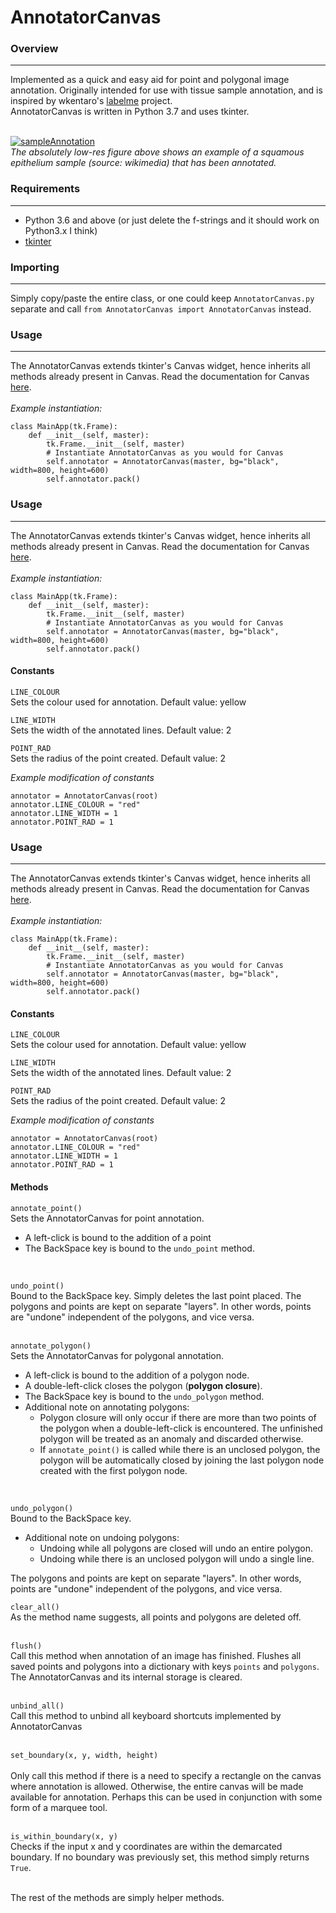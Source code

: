 # AnnotatorCanvas

### Overview
---
Implemented as a quick and easy aid for point and polygonal image annotation. Originally intended for use with tissue sample annotation, and is inspired by wkentaro's [labelme](https://github.com/wkentaro/labelme) project. <br>
AnnotatorCanvas is written in Python 3.7 and uses tkinter. <br><br>


<a href="https://imgur.com/OvqPmSf"><img src="https://i.imgur.com/OvqPmSf.png" title="sampleAnnotation" /></a><br>
_The absolutely low-res figure above shows an example of a squamous epithelium sample (source: wikimedia) that has been annotated._

### Requirements
---
* Python 3.6 and above (or just delete the f-strings and it should work on Python3.x I think)
* [tkinter](https://docs.python.org/3/library/tkinter.html)

### Importing 
---
Simply copy/paste the entire class, or one could keep ```AnnotatorCanvas.py``` separate and call ```from AnnotatorCanvas import AnnotatorCanvas``` instead.

### Usage
---
The AnnotatorCanvas extends tkinter's Canvas widget, hence inherits all methods already present in Canvas. Read the documentation for Canvas [here](https://effbot.org/tkinterbook/canvas.htm).
<br><br>
_Example instantiation:_
```
class MainApp(tk.Frame):
    def __init__(self, master):
        tk.Frame.__init__(self, master)
        # Instantiate AnnotatorCanvas as you would for Canvas
        self.annotator = AnnotatorCanvas(master, bg="black", width=800, height=600)
        self.annotator.pack()
```

### Usage
---
The AnnotatorCanvas extends tkinter's Canvas widget, hence inherits all methods already present in Canvas. Read the documentation for Canvas [here](https://effbot.org/tkinterbook/canvas.htm).
<br><br>
_Example instantiation:_
```
class MainApp(tk.Frame):
    def __init__(self, master):
        tk.Frame.__init__(self, master)
        # Instantiate AnnotatorCanvas as you would for Canvas
        self.annotator = AnnotatorCanvas(master, bg="black", width=800, height=600)
        self.annotator.pack()
```

#### Constants
`LINE_COLOUR`
<br>
Sets the colour used for annotation. Default value: yellow
<br>

`LINE_WIDTH`
<br>
Sets the width of the annotated lines. Default value: 2
<br>

`POINT_RAD`
<br>
Sets the radius of the point created. Default value: 2
<br>

_Example modification of constants_
```
annotator = AnnotatorCanvas(root)
annotator.LINE_COLOUR = "red"
annotator.LINE_WIDTH = 1
annotator.POINT_RAD = 1
```

### Usage
---
The AnnotatorCanvas extends tkinter's Canvas widget, hence inherits all methods already present in Canvas. Read the documentation for Canvas [here](https://effbot.org/tkinterbook/canvas.htm).
<br><br>
_Example instantiation:_
```
class MainApp(tk.Frame):
    def __init__(self, master):
        tk.Frame.__init__(self, master)
        # Instantiate AnnotatorCanvas as you would for Canvas
        self.annotator = AnnotatorCanvas(master, bg="black", width=800, height=600)
        self.annotator.pack()
```

#### Constants
`LINE_COLOUR`
<br>
Sets the colour used for annotation. Default value: yellow
<br>

`LINE_WIDTH`
<br>
Sets the width of the annotated lines. Default value: 2
<br>

`POINT_RAD`
<br>
Sets the radius of the point created. Default value: 2
<br>

_Example modification of constants_
```
annotator = AnnotatorCanvas(root)
annotator.LINE_COLOUR = "red"
annotator.LINE_WIDTH = 1
annotator.POINT_RAD = 1
```

#### Methods
`annotate_point()`
<br>
Sets the AnnotatorCanvas for point annotation. 
* A left-click is bound to the addition of a point
* The BackSpace key is bound to the `undo_point` method.
<br>

`undo_point()`
<br>
Bound to the BackSpace key. Simply deletes the last point placed. The polygons and points are kept on separate "layers". In other words, points are "undone" independent of the polygons, and vice versa.
<br><br>

`annotate_polygon()`
<br>
Sets the AnnotatorCanvas for polygonal annotation. 
* A left-click is bound to the addition of a polygon node.
* A double-left-click closes the polygon (**polygon closure**).
* The BackSpace key is bound to the `undo_polygon` method. 
* Additional note on annotating polygons:
  * Polygon closure will only occur if there are more than two points of the polygon when a double-left-click is encountered. The unfinished polygon will be treated as an anomaly and discarded otherwise.
  * If `annotate_point()` is called while there is an unclosed polygon, the polygon will be automatically closed by joining the last polygon node created with the first polygon node.
<br>

`undo_polygon()`
<br>
Bound to the BackSpace key. 
* Additional note on undoing polygons:
  * Undoing while all polygons are closed will undo an entire polygon.
  * Undoing while there is an unclosed polygon will undo a single line.

The polygons and points are kept on separate "layers". In other words, points are "undone" independent of the polygons, and vice versa.<br>

`clear_all()`
<br>
As the method name suggests, all points and polygons are deleted off.
<br><br>

`flush()`
<br>
Call this method when annotation of an image has finished. Flushes all saved points and polygons into a dictionary with keys `points` and `polygons`. The AnnotatorCanvas and its internal storage is cleared.
<br><br>

`unbind_all()`
<br>
Call this method to unbind all keyboard shortcuts implemented by AnnotatorCanvas
<br><br>

`set_boundary(x, y, width, height)`
<br><br>
Only call this method if there is a need to specify a rectangle on the canvas where annotation is allowed. Otherwise, the entire canvas will be made available for annotation. 
Perhaps this can be used in conjunction with some form of a marquee tool. 
<br><br>

`is_within_boundary(x, y)`
<br>
Checks if the input x and y coordinates are within the demarcated boundary. If no boundary was previously set, this method simply returns `True`.
<br><br>

The rest of the methods are simply helper methods.